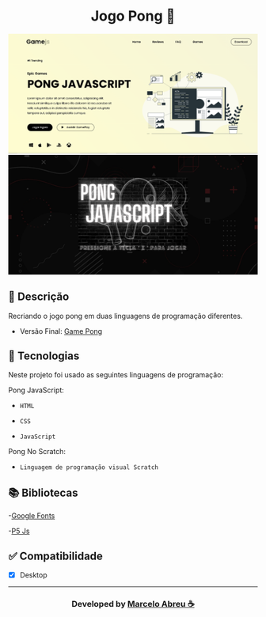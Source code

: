 <h1 align="center">Jogo Pong 🏓</h1>

<img src="img-backg/img-site.png" alt="img" style="zoom: 50%;"/>  

<img src="img-backg/img-sitte.png" alt="img" style="zoom: 50%;"/>    

## 📝 Descrição
Recriando o jogo pong em duas linguagens de programação diferentes.

- Versão Final: [Game Pong](https://marcelo-abreeu.github.io/Pong-Javascript/)

## 🚀 Tecnologias

Neste projeto foi usado as seguintes linguagens de programação:

Pong JavaScript:

- `HTML`

- `CSS`

- `JavaScript`

Pong No Scratch:

- `Linguagem de programação visual Scratch`

## 📚 Bibliotecas

-[Google Fonts](https://fonts.google.com/)

-[P5 Js](https://p5js.org/)

## ✅ Compatibilidade
- [x] Desktop

-----

<h3 align="center"> Developed by <a href="#">Marcelo Abreu ☕</a></h3>
